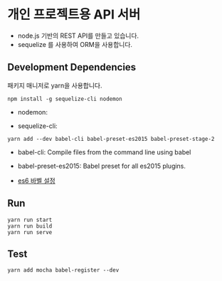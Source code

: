 # 개인 프로젝트용 API 서버
- node.js 기반의 REST API를 만들고 있습니다. 
- sequelize 를 사용하여 ORM을 사용합니다.

## Development Dependencies

패키지 매니저로 yarn을 사용합니다.

`npm install -g sequelize-cli nodemon`

* nodemon: 

* sequelize-cli:

`yarn add --dev babel-cli babel-preset-es2015 babel-preset-stage-2`

* babel-cli: Compile files from the command line using babel

* babel-preset-es2015: Babel preset for all es2015 plugins.

* [es6 바벨 설정](https://github.com/babel/example-node-server)

## Run

```shell
yarn run start
yarn run build
yarn run serve
```

## Test
```
yarn add mocha babel-register --dev
```
